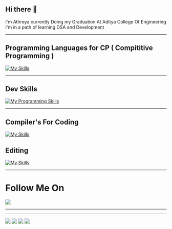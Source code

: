 ## Hi there 👋
I'm Athreya currently Doing my Graduation At Aditya College Of Engineering
<br/>
I'm in a path of learning DSA and Development
<hr/>

## Programming Languages for CP ( Compititive Programming )

[![My Skills](https://skillicons.dev/icons?i=c,cpp,py,java&theme=dark)](https://skillicons.dev)

<hr/>

## Dev Skills

[![My Programming Skills](https://skillicons.dev/icons?i=html,css,js,git,github,bootstrap,mongodb,mysql,nodejs,react,npm&theme=dark)](https://skillicons.dev)

<hr/>

## Compiler's For Coding

[![My Skills](https://skillicons.dev/icons?i=vscode,idea,pycharm,sublime&theme=dark)](https://skillicons.dev)

## Editing 

[![My Skills](https://skillicons.dev/icons?i=ps,pr&theme=dark)](https://skillicons.dev)

<hr/>

<h1>Follow Me On </h1>
<a href="https://www.linkedin.com/in/athreya-akondi-/">
  <img src="https://skillicons.dev/icons?i=linkedin"/>
</a>

<hr/>
<hr/>

![](http://github-profile-summary-cards.vercel.app/api/cards/profile-details?username=akondi-athreya&theme=2077)
![](http://github-profile-summary-cards.vercel.app/api/cards/repos-per-language?username=akondi-athreya&theme=2077)
![](http://github-profile-summary-cards.vercel.app/api/cards/most-commit-language?username=akondi-athreya&theme=2077)
![](http://github-profile-summary-cards.vercel.app/api/cards/stats?username=akondi-athreya&theme=2077)
